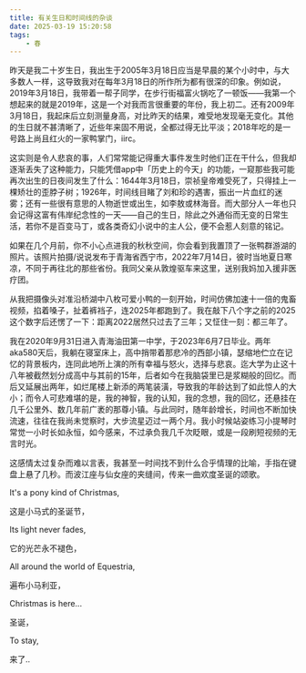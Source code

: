 ```yaml
---
title: 有关生日和时间线的杂谈
date: 2025-03-19 15:20:58
tags:
    - 春
---
```


昨天是我二十岁生日，我出生于2005年3月18日应当是早晨的某个小时中，与大多数人一样，这导致我对在每年3月18日的所作所为都有很深的印象。例如说，2019年3月18日，我带着一帮子同学，在步行街福富火锅吃了一顿饭——我第一个想起来的就是2019年，这是一个对我而言很重要的年份，我上初二。还有2009年3月18日，我起床后立刻测量身高，对比昨天的结果，难受地发现毫无变化。其他的生日就不甚清晰了，近些年来固不用说，全都过得无比平淡；2018年吃的是一号路上尚且红火的一家鸭掌门，iirc。

这实则是令人悲哀的事，人们常常能记得重大事件发生时他们正在干什么，但我却逐渐丢失了这种能力，只能凭借app中「历史上的今天」的功能，一窥那些我可能再次出生的日夜间发生了什么：1644年3月18日，崇祯皇帝难受死了，只得挂上一棵矫壮的歪脖子树；1926年，时间线目睹了刘和珍的遇害，振出一片血红的迷雾；还有一些很有意思的人物逝世或出生，如李敖或林海音。而大部分人一年也只会记得这富有伟岸纪念性的一天——自己的生日，除此之外通俗而无变的日常生活，若你不是百变马丁，或各类奇幻小说中的主人公，便不会惹人刻意的铭记。

如果在几个月前，你不小心点进我的秋秋空间，你会看到我置顶了一张鸭群游湖的照片。该照片拍摄/说说发布于青海省西宁市，2022年7月14日，彼时当地夏日寒凉，不同于再往北的那些省份。我同父亲从敦煌驱车来这里，送别我妈加入援非医疗团。

从我把摄像头对准沿桥湖中八枚可爱小鸭的一刻开始，时间仿佛加速十一倍的鬼畜视频，掐着嗓子，扯着裤裆子，连2025年都跑到了。我在敲下八个字之前的2025这个数字后还愣了一下：距离2022居然只过去了三年；又怔住一刻：都三年了。

我在2020年9月31日进入青海油田第一中学，于2023年6月7日毕业。两年aka580天后，我躺在寝室床上，高中捎带着那悲冷的西部小镇，瑟缩地伫立在记忆的背景板内，连同此地所上演的所有幸福与怒火，选择与悲哀。迄大学为止这十八年被截然划分成高中与其前的15年，后者如今在我脑袋里已是浆糊般的回忆。而后又延展出两年，如烂尾楼上新添的两笔装潢，导致我的年龄达到了如此惊人的大小；而令人可悲难堪的是，我的神智，我的认知，我的念想，我的回忆，还悬挂在几千公里外、数几年前广袤的那尊小镇。与此同时，随年龄增长，时间也不断加快流速，往往在我尚未觉察时，大步流星迈过一两个月。我小时候站姿练习小提琴时常觉一小时长如永恒，如今感来，不过承负我几千次眨眼，或是一段刷短视频的无言时光。

这感情太过复杂而难以言表，我甚至一时间找不到什么合乎情理的比喻，手指在键盘上悬了几秒。而波江座与仙女座的夹缝间，传来一曲欢度圣诞的颂歌。

It's a pony kind of Christmas,

这是小马式的圣诞节，

Its light never fades,

它的光芒永不褪色，

All around the world of Equestria,

遍布小马利亚，

Christmas is here...

圣诞，

To stay,

来了..